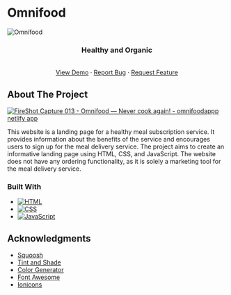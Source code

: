 # Omnifood
<!-- Improved compatibility of back to top link: See: https://github.com/othneildrew/Best-README-Template/pull/73 -->
<a name="readme-top"></a>
<!--
*** Thanks for checking out the Best-README-Template. If you have a suggestion
*** that would make this better, please fork the repo and create a pull request
*** or simply open an issue with the tag "enhancement".
*** Don't forget to give the project a star!
*** Thanks again! Now go create something AMAZING! :D
-->



<!-- PROJECT SHIELDS -->
<!--
*** I'm using markdown "reference style" links for readability.
*** Reference links are enclosed in brackets [ ] instead of parentheses ( ).
*** See the bottom of this document for the declaration of the reference variables
*** for contributors-url, forks-url, etc. This is an optional, concise syntax you may use.
*** https://www.markdownguide.org/basic-syntax/#reference-style-links
-->




<!-- PROJECT LOGO -->

 ![Omnifood](https://user-images.githubusercontent.com/97400597/230619863-df676605-4d02-4c8f-8619-54fd917f3bea.png)



  <h3 align="center">Healthy and Organic</h3>

  <p align="center">
    <br />
    <a href="https://omnifoodappp.netlify.app/">View Demo</a>
    ·
    <a href="https://github.com/mehdisahin/Omnifood/issues/new">Report Bug</a>
    ·
    <a href="https://github.com/mehdisahin/Omnifood/issues/new">Request Feature</a>
  </p>
</div>



<!-- ABOUT THE PROJECT -->
## About The Project

[![FireShot Capture 013 - Omnifood — Never cook again! - omnifoodappp netlify app](https://user-images.githubusercontent.com/97400597/230622307-fe6c5d90-7df3-4191-8762-8f98a7857a93.png)
](https://example.com)

 This website is a landing page for a healthy meal subscription service. It provides information about the benefits of the service and encourages users to sign up for the meal delivery service. The project aims to create an informative landing page using HTML, CSS, and JavaScript. The website does not have any ordering functionality, as it is solely a marketing tool for the meal delivery service.
 


### Built With

* [![HTML][HTML]][HTML-url]
* [![CSS][CSS]][CSS-url]
* [![JavaScript][JavaScript]][JavaScript-url]



<!-- ACKNOWLEDGMENTS -->
## Acknowledgments



* [Squoosh](https://squoosh.app/)
* [Tint and Shade](https://maketintsandshades.com/)
* [Color Generator](https://coolors.co/ffffff-412234-6d466b-b49fcc-ead7d7)
* [Font Awesome](https://fontawesome.com)
* [Ionicons](https://ionic.io/ionicons)




<!-- MARKDOWN LINKS & IMAGES -->
<!-- https://www.markdownguide.org/basic-syntax/#reference-style-links -->

[product-screenshot]: images/screenshot.png
[HTML]: https://img.shields.io/badge/HTML-239120?style=for-the-badge&logo=html5&logoColor=white
[HTML-url]:https://html.com/
[CSS]: https://img.shields.io/badge/CSS-239120?&style=for-the-badge&logo=css3&logoColor=white
[CSS-url]:https://css.com/
[JavaScript]: https://img.shields.io/badge/JavaScript-323330?style=for-the-badge&logo=javascript&logoColor=F7DF1E
[JavaScript-url]: https://www.javascript.com/
